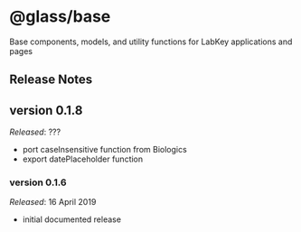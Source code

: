 # @glass/base

Base components, models, and utility functions for LabKey applications and pages

## Release Notes ##

## version 0.1.8 
*Released*: ???

* port caseInsensitive function from Biologics
* export datePlaceholder function

### version 0.1.6
*Released*: 16 April 2019

* initial documented release


